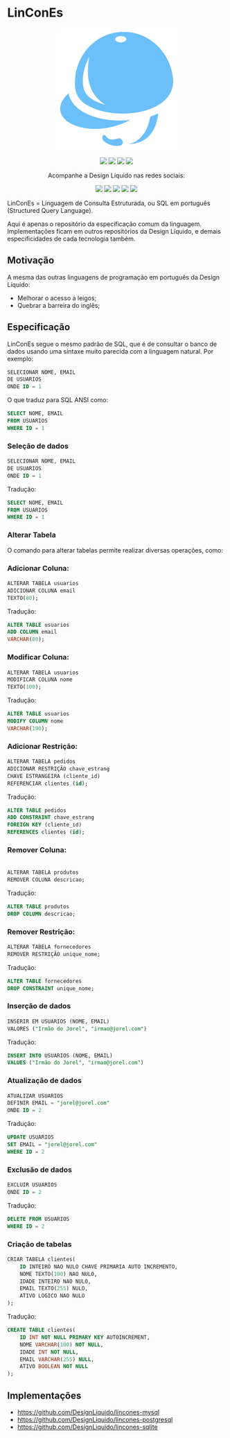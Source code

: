 # LinConEs

<p align="center">
    <img src="./recursos/imagens/icone-lincones.png" width="auto" height="281" />
</p>

<p align="center">
    <a href="https://github.com/DesignLiquido/LinConEs/issues" target="_blank"><img src="https://img.shields.io/github/issues/Designliquido/LinConEs" /></a>
    <img src="https://img.shields.io/github/stars/Designliquido/LinConEs" />
    <img src="https://img.shields.io/github/forks/Designliquido/LinConEs" />
    <img src="https://img.shields.io/github/license/Designliquido/LinConEs" />
    <br />
</p>

<p align="center">
    Acompanhe a Design Líquido nas redes sociais:
</p>

<p align="center">
    <a href="https://twitter.com/designliquido" target="_blank"><img src="https://img.shields.io/static/v1?style=for-the-badge&message=Twitter&color=1DA1F2&logo=Twitter&logoColor=FFFFFF&label=" /></a>
    <a href="https://www.instagram.com/design.liquido" target="_blank"><img src="https://img.shields.io/static/v1?style=for-the-badge&message=Instagram&color=E4405F&logo=Instagram&logoColor=FFFFFF&label=" /></a>
    <a href="https://www.youtube.com/channel/UCJRn3B7r0aex6LCaOyrQtZQ" target="_blank"><img src="https://img.shields.io/static/v1?style=for-the-badge&message=YouTube&color=FF0000&logo=YouTube&logoColor=FFFFFF&label=" /></a>
    <a href="https://www.linkedin.com/company/design-liquido" target="_blank"><img src="https://img.shields.io/static/v1?style=for-the-badge&message=LinkedIn&color=0A66C2&logo=LinkedIn&logoColor=FFFFFF&label=" /></a>
    <a href="https://www.tiktok.com/@designliquido" target="_blank"><img src="https://img.shields.io/static/v1?style=for-the-badge&message=TikTok&color=000000&logo=TikTok&logoColor=FFFFFF&label=" /></a>
</p>

LinConEs = Linguagem de Consulta Estruturada, ou SQL em português (Structured Query Language).

Aqui é apenas o repositório da especificação comum da linguagem. Implementações ficam em outros repositórios da Design Líquido, e demais especificidades de cada tecnologia também.

## Motivação

A mesma das outras linguagens de programação em português da Design Líquido:

- Melhorar o acesso a leigos;
- Quebrar a barreira do inglês;

## Especificação

LinConEs segue o mesmo padrão de SQL, que é de consultar o banco de dados usando uma sintaxe muito parecida com a linguagem natural. Por exemplo:

```sql
SELECIONAR NOME, EMAIL
DE USUARIOS
ONDE ID = 1
```

O que traduz para SQL ANSI como:

```sql
SELECT NOME, EMAIL
FROM USUARIOS
WHERE ID = 1
```

### Seleção de dados

```sql
SELECIONAR NOME, EMAIL
DE USUARIOS
ONDE ID = 1
```

Tradução:

```sql
SELECT NOME, EMAIL
FROM USUARIOS
WHERE ID = 1
```

### Alterar Tabela

O comando para alterar tabelas permite realizar diversas operações, como:

### Adicionar Coluna:

```sql
ALTERAR TABELA usuarios
ADICIONAR COLUNA email
TEXTO(80);
```

Tradução:

```sql
ALTER TABLE usuarios
ADD COLUMN email
VARCHAR(80);
```

### Modificar Coluna:

```sql
ALTERAR TABELA usuarios
MODIFICAR COLUNA nome
TEXTO(100);
```

Tradução:

```sql
ALTER TABLE usuarios
MODIFY COLUMN nome
VARCHAR(100);
```

### Adicionar Restrição:

```sql
ALTERAR TABELA pedidos
ADICIONAR RESTRIÇÃO chave_estrang
CHAVE ESTRANGEIRA (cliente_id)
REFERENCIAR clientes (id);
```

Tradução:

```sql
ALTER TABLE pedidos
ADD CONSTRAINT chave_estrang
FOREIGN KEY (cliente_id)
REFERENCES clientes (id);
```

### Remover Coluna:

```sql

ALTERAR TABELA produtos
REMOVER COLUNA descricao;
```

Tradução:

```sql
ALTER TABLE produtos
DROP COLUMN descricao;
```

### Remover Restrição:

```sql
ALTERAR TABELA fornecedores
REMOVER RESTRIÇÃO unique_nome;
```

Tradução:

```sql
ALTER TABLE fornecedores
DROP CONSTRAINT unique_nome;
```

### Inserção de dados

```sql
INSERIR EM USUARIOS (NOME, EMAIL)
VALORES ("Irmão do Jorel", "irmao@jorel.com")
```

Tradução:

```sql
INSERT INTO USUARIOS (NOME, EMAIL)
VALUES ("Irmão do Jorel", "irmao@jorel.com")
```

### Atualização de dados

```sql
ATUALIZAR USUARIOS
DEFINIR EMAIL = "jorel@jorel.com"
ONDE ID = 2
```

Tradução:

```sql
UPDATE USUARIOS
SET EMAIL = "jorel@jorel.com"
WHERE ID = 2
```

### Exclusão de dados

```sql
EXCLUIR USUARIOS
ONDE ID = 2
```

Tradução:

```sql
DELETE FROM USUARIOS
WHERE ID = 2
```

### Criação de tabelas

```sql
CRIAR TABELA clientes(
    ID INTEIRO NAO NULO CHAVE PRIMARIA AUTO INCREMENTO,
    NOME TEXTO(100) NAO NULO,
    IDADE INTEIRO NAO NULO,
    EMAIL TEXTO(255) NULO,
    ATIVO LOGICO NAO NULO
);
```

Tradução:

```sql
CREATE TABLE clientes(
    ID INT NOT NULL PRIMARY KEY AUTOINCREMENT,
    NOME VARCHAR(100) NOT NULL,
    IDADE INT NOT NULL,
    EMAIL VARCHAR(255) NULL,
    ATIVO BOOLEAN NOT NULL
);
```

## Implementações

- https://github.com/DesignLiquido/lincones-mysql
- https://github.com/DesignLiquido/lincones-postgresql
- https://github.com/DesignLiquido/lincones-sqlite
